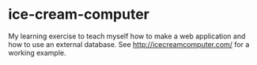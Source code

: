 # ice-cream-computer
My learning exercise to teach myself how to make a web application and how to use an external database.
See http://icecreamcomputer.com/ for a working example.
